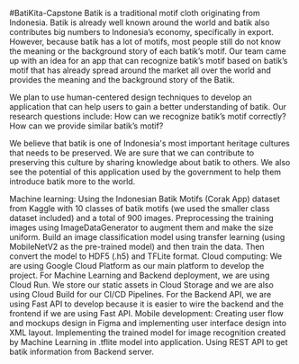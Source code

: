 #BatiKita-Capstone 
Batik is a traditional motif cloth originating from Indonesia. Batik is already well known around the world and batik also contributes big numbers to Indonesia’s economy, specifically in export. However, because batik has a lot of motifs, most people still do not know the meaning or the background story of each batik’s motif. Our team came up with an idea for an app that can recognize batik’s motif based on batik’s motif that has already spread around the market all over the world and provides the meaning and the background story of the Batik.

We plan to use human-centered design techniques to develop an application that can help users to gain a better understanding of batik. Our research questions include: How can we recognize batik’s motif correctly? How can we provide similar batik’s motif? 

We believe that batik is one of Indonesia's most important heritage cultures that needs to be preserved. We are sure that we can contribute to preserving this culture by sharing knowledge about batik to others. We also see the potential of this application used by the government to help them introduce batik more to the world. 

Machine learning: Using the Indonesian Batik Motifs (Corak App) dataset from Kaggle with 10 classes of batik motifs (we used the smaller class dataset included) and a total of 900 images. Preprocessing the training images using ImageDataGenerator to augment them and make the size uniform. Build an image classification model using transfer learning (using MobileNetV2 as the pre-trained model) and then train the data. Then convert the model to HDF5 (.h5) and TFLite format.
Cloud computing: We are using Google Cloud Platform as our main platform to develop the project. For Machine Learning and Backend deployment, we are using Cloud Run. We store our static assets in Cloud Storage and we are also using Cloud Build for our CI/CD Pipelines. For the Backend API, we are using Fast API to develop because it is easier to wire the backend and the frontend if we are using Fast API.
Mobile development: 
Creating user flow and mockups design in Figma and implementing user interface design into XML layout. Implementing the trained model for image recognition created by Machine Learning in .tflite model into application. Using REST API to get batik information from Backend server.
